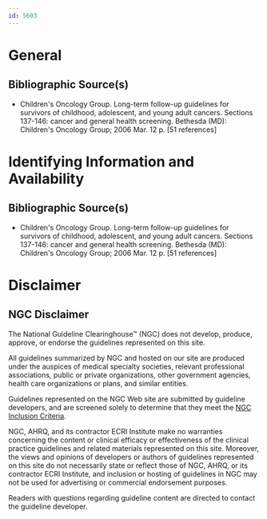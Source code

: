 ```yaml
---
id: 5603
---
```


# General

## Bibliographic Source(s)

- Children's Oncology Group. Long-term follow-up guidelines for survivors of childhood, adolescent, and young adult cancers. Sections 137-146: cancer and general health screening. Bethesda (MD): Children's Oncology Group; 2006 Mar. 12 p. [51 references]

# Identifying Information and Availability

## Bibliographic Source(s)

- Children's Oncology Group. Long-term follow-up guidelines for survivors of childhood, adolescent, and young adult cancers. Sections 137-146: cancer and general health screening. Bethesda (MD): Children's Oncology Group; 2006 Mar. 12 p. [51 references]

# Disclaimer

## NGC Disclaimer

The National Guideline Clearinghouse™ (NGC) does not develop, produce, approve, or endorse the guidelines represented on this site.

All guidelines summarized by NGC and hosted on our site are produced under the auspices of medical specialty societies, relevant professional associations, public or private organizations, other government agencies, health care organizations or plans, and similar entities.

Guidelines represented on the NGC Web site are submitted by guideline developers, and are screened solely to determine that they meet the [NGC Inclusion Criteria](/help-and-about/summaries/inclusion-criteria).

NGC, AHRQ, and its contractor ECRI Institute make no warranties concerning the content or clinical efficacy or effectiveness of the clinical practice guidelines and related materials represented on this site. Moreover, the views and opinions of developers or authors of guidelines represented on this site do not necessarily state or reflect those of NGC, AHRQ, or its contractor ECRI Institute, and inclusion or hosting of guidelines in NGC may not be used for advertising or commercial endorsement purposes.

Readers with questions regarding guideline content are directed to contact the guideline developer.

